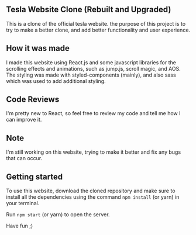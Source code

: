 ## Tesla Website Clone (Rebuilt and Upgraded)

This is a clone of the official tesla website. the purpose of this project is to try to make a better clone,
and add better functionality and user experience.

## How it was made

I made this website using React.js and some javascript libraries for the scrolling effects and animations, such as jump.js, scroll magic, and AOS. The styling was made with styled-components (mainly), and also sass which was used to add additional styling.

## Code Reviews

I'm pretty new to React, so feel free to review my code and tell me how I can improve it.

## Note

I'm still working on this website, trying to make it better and fix any bugs that can occur.

## Getting started

To use this website, download the cloned repository and make sure to install all the dependencies using the command `npm install` (or yarn) in your terminal.

Run `npm start` (or yarn) to open the server.

Have fun ;)
